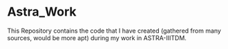 # Astra_Work
This Repository contains the code that I have created (gathered from many sources, would be more apt) during my work in ASTRA-IIITDM. 
